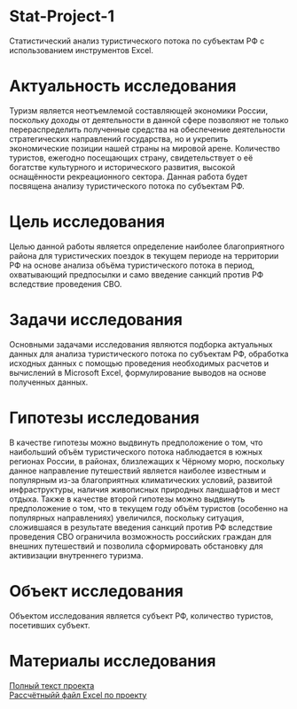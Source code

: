 # Stat-Project-1
Статистический анализ туристического потока по субъектам РФ с использованием инструментов Excel.
# Актуальность исследования
Туризм является неотъемлемой составляющей экономики России, поскольку доходы от деятельности в данной сфере позволяют не только перераспределить полученные средства на обеспечение деятельности стратегических направлений государства, но и укрепить экономические позиции нашей страны на мировой арене. Количество туристов, ежегодно посещающих страну, свидетельствует о её богатстве культурного и исторического развития, высокой оснащённости рекреационного сектора. Данная  работа будет посвящена анализу туристического потока по субъектам РФ.
# Цель исследования
Целью данной работы является определение наиболее благоприятного района для туристических поездок в текущем периоде на территории РФ на основе анализа объёма туристического потока в период, охватывающий предпосылки и само введение санкций против РФ вследствие проведения СВО.
# Задачи исследования
Основными задачами исследования являются подборка актуальных данных для анализа туристического потока по субъектам РФ, обработка исходных данных с помощью проведения необходимых расчетов и вычислений в Microsoft Excel, формулирование выводов на основе полученных данных. 
# Гипотезы исследования
В качестве гипотезы можно выдвинуть предположение о том, что наибольший объём туристического потока наблюдается в южных регионах России, в районах, близлежащих к Чёрному морю, поскольку данное направление путешествий является наиболее известным и популярным из-за благоприятных климатических условий, развитой инфраструктуры, наличия живописных природных ландшафтов и мест отдыха. Также в качестве второй гипотезы можно выдвинуть предположение о том, что в текущем году объём туристов (особенно на популярных направлениях) увеличился, поскольку ситуация, сложившаяся в результате введения санкций против РФ вследствие проведения СВО ограничила возможность российских граждан для внешних путешествий и позволила сформировать обстановку для активизации внутреннего туризма.
# Объект исследования
Объектом исследования является субъект РФ, количество туристов, посетивших субъект.
# Материалы исследования
[Полный текст проекта](https://github.com/ElizavetaTarTar/Stat-Project-1/blob/main/1Модульное%20дз_Тараканова%20Елизавета%20БЭК229%20отчёт1.pdf)  
[Рассчётныйй файл Excel по проекту](https://github.com/ElizavetaTarTar/Stat-Project-1/blob/main/ТаракановаБЭК229%20_Модульная%20работа.xlsx)

